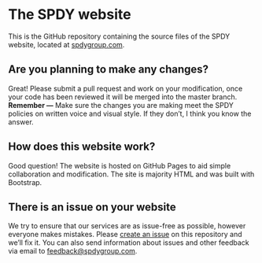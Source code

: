 # The SPDY website
This is the GitHub repository containing the source files of the SPDY website, located at [spdygroup.com](https://spdygroup.com).

## Are you planning to make any changes?
Great! Please submit a pull request and work on your modification, once your code has been reviewed it will be merged into the master branch.
**Remember —** Make sure the changes you are making meet the SPDY policies on written voice and visual style. If they don’t, I think you know the answer.

## How does this website work?
Good question! The website is hosted on GitHub Pages to aid simple collaboration and modification. The site is majority HTML and was built with Bootstrap.

## There is an issue on your website
We try to ensure that our services are as issue-free as possible, however everyone makes mistakes. Please [create an issue](https://github.com/spdygroup/website/issues) on this repository and we’ll fix it. You can also send information about issues and other feedback via email to [feedback@spdygroup.com](mailto:feedback@spdygroup.com).
